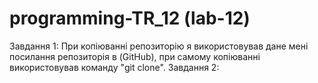 # programming-TR_12 (lab-12)
Завдання 1: При копіюванні репозиторію я використовував дане мені посилання репозиторія в (GitHub), при самому копіюванні використовував команду "git clone".
Завдання 2: 

